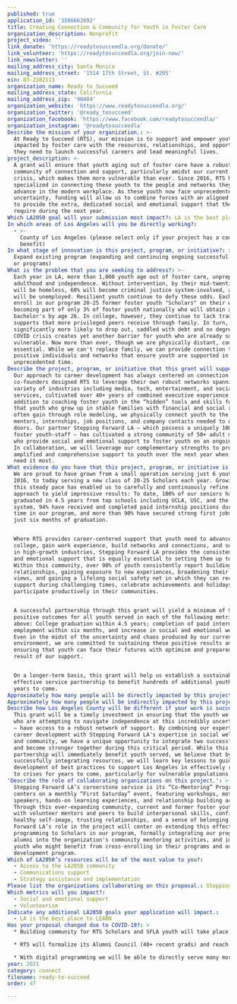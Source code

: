 ```yaml
---
published: true
application_id: '3586662692'
title: Creating Connection & Community for Youth in Foster Care
organization_description: Nonprofit
project_video: ''
link_donate: 'https://readytosucceedla.org/donate/'
link_volunteer: 'https://readytosucceedla.org/join-now/'
link_newsletter: ''
mailing_address_city: Santa Monica
mailing_address_street: '1514 17th Street, St. #205'
ein: 83-2282113
organization_name: Ready to Succeed
mailing_address_state: California
mailing_address_zip: '90404'
organization_website: 'https://www.readytosucceedla.org/'
organization_twitter: '@ready_tosucceed'
organization_facebook: 'https://www.facebook.com/readytosucceedla/'
organization_instagram: '@readytosucceedla'
Describe the mission of your organization.: >-
  At Ready to Succeed (RTS), our mission is to support and empower youth
  impacted by foster care with the resources, relationships, and opportunities
  they need to launch successful careers and lead meaningful lives. 
project_description: >-
  A grant will ensure that youth aging out of foster care have a robust
  community of connection and support, particularly amidst our current health
  crisis, which makes them more vulnerable than ever. Since 2016, RTS has
  specialized in connecting these youth to the people and networks they need to
  advance in the modern workplace. As these youth now face unprecedented
  uncertainty, funding will allow us to combine forces with an aligned partner
  to provide the extra, dedicated social and emotional support that they will
  require during the next year. 
Which LA2050 goal will your submission most impact?: LA is the best place to CONNECT
In which areas of Los Angeles will you be directly working?:
  - >-
    County of Los Angeles (please select only if your project has a countywide
    benefit)
In what stage of innovation is this project, program, or initiative?: >-
  Expand existing program (expanding and continuing ongoing successful projects
  or programs)
What is the problem that you are seeking to address?: >-
  Each year in LA, more than 1,000 youth age out of foster care, unprepared for
  adulthood and independence. Without intervention, by their mid-twenties, 30%
  will be homeless, 60% will become criminal justice system-involved, and 50%
  will be unemployed. Resilient youth continue to defy these odds. Each year, we
  enroll in our program 20-25 former foster youth "Scholars" on their way to
  becoming part of only 3% of foster youth nationally who will obtain a
  bachelor's by age 26. In college, however, they continue to lack traditional
  supports that more privileged peers receive through family. In turn, they are
  significantly more likely to drop out, saddled with debt and no degree. The
  COVID crisis creates yet another barrier for youth who are already so
  vulnerable. Now more than ever, though we are physically distant, community is
  essential. While we can't replace family, we can provide connection to
  positive individuals and networks that ensure youth are supported in this
  unprecedented time. 
Describe the project, program, or initiative that this grant will support to address the problem identified.: >-
  Our approach to career development has always centered on connection. Our
  co-founders designed RTS to leverage their own robust networks spanning a
  variety of industries including media, tech, entertainment, and social
  services, cultivated over 40+ years of combined executive experience. In
  addition to coaching foster youth in the “hidden” tools and skills for success
  that youth who grow up in stable families with financial and social resources
  often gain through role modeling, we physically connect youth to the career
  mentors, internships, job positions, and company contacts needed to open
  doors. Our partner Stepping Forward LA – which possess a uniquely 100% former
  foster youth-staff – has cultivated a strong community of 50+ adult mentors
  who provide social and emotional support to foster youth on an ongoing basis.
  In collaboration, we will leverage our complementary strengths to provide
  amplified and comprehensive support to youth over the next year when they will
  need it most. 
What evidence do you have that this project, program, or initiative is or will be successful, and how will you define and measure success?: >-
  We are proud to have grown from a small operation serving just 6 youth in
  2016, to today serving a new class of 20-25 Scholars each year. Growing at
  this steady pace has enabled us to carefully and continuously refine our
  approach to yield impressive results: To date, 100% of our seniors have
  graduated in 4.5 years from top schools including UCLA, USC, and the CSU
  system, 94% have received and completed paid internship positions during their
  time in our program, and more than 90% have secured strong first jobs within
  just six months of graduation. 


  Where RTS provides career-centered support that youth need to advance through
  college, gain work experience, build networks and connections, and secure jobs
  in high-growth industries, Stepping Forward LA provides the consistent social
  and emotional support that is equally essential to setting them up to thrive.
  Within this community, over 90% of youth consistently report building healthy
  relationships, gaining exposure to new experiences, broadening their world
  views, and gaining a lifelong social safety net in which they can receive
  support during challenging times, celebrate achievements and holidays, and
  participate productively in their communities. 


  A successful partnership through this grant will yield a minimum of 90%
  positive outcomes for all youth served in each of the following metrics cited
  above: College graduation within 4.5 years; completion of paid internships,
  employment within six months, and increase in social and emotional wellbeing.
  Even in the midst of the uncertainty and chaos produced by our current
  environment, we are committed to sustaining these positive results and
  ensuring that youth can face their futures with optimism and preparedness as a
  result of our support. 


  On a longer-term basis, this grant will help us establish a sustainable and
  effective service partnership to benefit hundreds of additional youth for
  years to come. 
Approximately how many people will be directly impacted by this project, program, or initiative?: '90'
Approximately how many people will be indirectly impacted by this project, program, or initiative?: '300'
Describe how Los Angeles County will be different if your work is successful.: >-
  This grant will be a timely investment in ensuring that the youth we serve –
  who are attempting to navigate independence at this incredibly uncertain time
  – have access to a robust network of support. By combining our expertise in
  career development with Stepping Forward LA's expertise in social wellbeing
  and community, we have a unique opportunity to integrate two successful models
  and become stronger together during this critical period. While this
  partnership will immediately benefit youth served, we believe that by
  successfully integrating resources, we will learn key lessons to guide the
  development of best practices to support Los Angeles in effectively responding
  to crises for years to come, particularly for vulnerable populations. 
'Describe the role of collaborating organizations on this project.': >-
  Stepping Forward LA’s cornerstone service is its “Co-Mentoring” Program, which
  centers on a monthly “First Saturday” event, featuring workshops, motivational
  speakers, hands-on learning experiences, and relationship building activities.
  Through this ever-expanding community, current and former foster youth connect
  with volunteer mentors and peers to build interpersonal skills, confidence, a
  healthy self-image, trusting relationships, and a sense of belonging. Stepping
  Forward LA’s role in the project will center on extending this effective
  programming to Scholars in our program, formally integrating our program
  alumni into the organization's community mentoring activities, and identifying
  youth who might benefit from cross-enrolling in their programs and our career
  development program. 
Which of LA2050’s resources will be of the most value to you?:
  - Access to the LA2050 community
  - Communications support
  - Strategy assistance and implementation
Please list the organizations collaborating on this proposal.: Stepping Forward LA
Which metrics will you impact?:
  - Social and emotional support
  - Volunteerism
Indicate any additional LA2050 goals your application will impact.:
  - LA is the best place to LEARN
Has your proposal changed due to COVID-19?: >
  * Building community for RTS Scholars and SFLA youth will take place via virtual engagement opportunities. SFLA’s signature “First Saturday” events will transition to online workshops and events, web series, an online “life skills” academy, and a protected virtual community. All programming will be created and hosted by former foster youth and continue to bring people together to provide both learning and bonding activities.

  * RTS will formalize its Alumni Council (40+ recent grads) and reach many more foster youth not yet involved with RTS or SFLA. RTS has formed an official Alumni Council which will build meaningful connections within RTS and also be the group working closely with the SFLA youth. Videos will be focused on mental health + wellness and educational and “exposure” content. RTS alumni, with their unique college and career experience and personal passions will become valuable trusted messengers to impact a large audience of youth.

  * With digital programming we will be able to directly serve many more youth, increasing the number of students we serve from 90 to 155 (this number is based on the increase of youth RTS is serving through new programming and the number of youth at group homes that SFLA has been connecting with virtually during the crisis). The number of students indirectly impacted could rise well over 500 as content is shared through our extensive partnership network.
year: 2021
category: connect
filename: ready-to-succeed
order: 47

---
```

